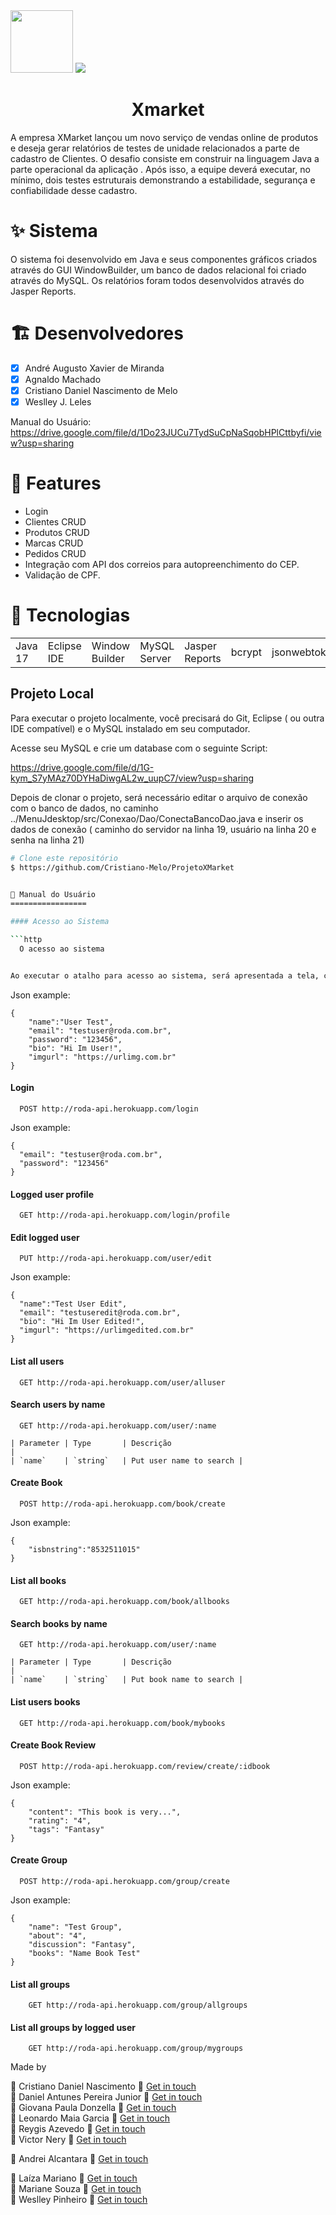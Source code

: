 <div>
  <img src="https://user-images.githubusercontent.com/90655270/161388302-145d58d6-723a-4dc1-97e7-80133dfa4c3a.png" width="100px">
  <img src="https://github.com/Cristiano-Melo/ProjetoXMarket/blob/3136b8804702be3dd38a70b81eded0c661dd5a91/Imagens/araujo.png">
</div>

<h1 align="center">Xmarket</h1>

<p align="center">

A empresa XMarket lançou um novo serviço de vendas online de produtos e deseja gerar relatórios de testes de unidade relacionados a parte de cadastro de Clientes.
O desafio consiste em construir na linguagem Java a parte operacional da aplicação . Após isso, a equipe deverá executar, no mínimo, dois testes estruturais demonstrando a estabilidade, segurança e confiabilidade desse cadastro.

✨ Sistema
===============

O sistema foi desenvolvido em Java e seus componentes gráficos criados através do GUI WindowBuilder, um banco de dados relacional foi criado através do MySQL. Os relatórios foram todos desenvolvidos através do Jasper Reports.

🏗️ Desenvolvedores
=================

- [x] André Augusto Xavier de Miranda
- [x] Agnaldo Machado
- [x] Cristiano Daniel Nascimento de Melo 
- [x] Weslley J. Leles

Manual do Usuário: 
https://drive.google.com/file/d/1Do23JUCu7TydSuCpNaSqobHPlCttbyfi/view?usp=sharing

📝 Features
=====================
* Login
* Clientes CRUD
* Produtos CRUD
* Marcas CRUD
* Pedidos CRUD
* Integração com API dos correios para autopreenchimento do CEP.
* Validação de CPF.

🚀 Tecnologias
=================

<table>
<tr>
<td>Java 17</td>
<td>Eclipse IDE</td>
<td>Window Builder</td>
<td>MySQL Server</td>
<td>Jasper Reports</td>
<td>bcrypt</td>
<td>jsonwebtoken</td>
<td>class-validator</td>
<td>reflect-metadata</td>
</tr>
</table>

## Projeto Local

Para executar o projeto localmente, você precisará do Git, Eclipse ( ou outra IDE compatível) e o MySQL instalado em seu computador.

Acesse seu MySQL e crie um database com o seguinte Script:

https://drive.google.com/file/d/1G-kym_S7yMAz70DYHaDiwgAL2w_uupC7/view?usp=sharing

Depois de clonar o projeto, será necessário editar o arquivo de conexão com o banco de dados, no caminho ../MenuJdesktop/src/Conexao/Dao/ConectaBancoDao.java e inserir os dados de conexão ( caminho do servidor na linha 19, usuário na linha 20 e senha na linha 21)

```bash
# Clone este repositório
$ https://github.com/Cristiano-Melo/ProjetoXMarket


📇 Manual do Usuário
=================

#### Acesso ao Sistema

```http
  O acesso ao sistema


Ao executar o atalho para acesso ao sistema, será apresentada a tela, conforme imagem acima. Para acesso é necessário ter um usuário e senha previamente registrados no sistema. 

```

Json example:

```
{
    "name":"User Test", 
    "email": "testuser@roda.com.br",
    "password": "123456", 
    "bio": "Hi Im User!", 
    "imgurl": "https://urlimg.com.br" 
}  
```

#### Login

```http
  POST http://roda-api.herokuapp.com/login
```

Json example:

```
{
  "email": "testuser@roda.com.br",
  "password": "123456"
}  
```

#### Logged user profile 

```http
  GET http://roda-api.herokuapp.com/login/profile
```

#### Edit logged user

```http
  PUT http://roda-api.herokuapp.com/user/edit
```

Json example:

```
{
  "name":"Test User Edit",
  "email": "testuseredit@roda.com.br",
  "bio": "Hi Im User Edited!",
  "imgurl": "https://urlimgedited.com.br"
}
```

#### List all users 

```http
  GET http://roda-api.herokuapp.com/user/alluser
```

#### Search users by name

```http
  GET http://roda-api.herokuapp.com/user/:name

| Parameter | Type       | Descrição                                   |
| `name`    | `string`   | Put user name to search |
```

#### Create Book

```http
  POST http://roda-api.herokuapp.com/book/create
```

Json example:

```
{  
	"isbnstring":"8532511015"
}

```

#### List all books

```http
  GET http://roda-api.herokuapp.com/book/allbooks
```

#### Search books by name

```http
  GET http://roda-api.herokuapp.com/user/:name

| Parameter | Type       | Descrição                                   |
| `name`    | `string`   | Put book name to search |
```

#### List users books

```http
  GET http://roda-api.herokuapp.com/book/mybooks
```

#### Create Book Review

```http
  POST http://roda-api.herokuapp.com/review/create/:idbook
```

Json example:

```
{
    "content": "This book is very...",
    "rating": "4",
    "tags": "Fantasy"
}  
```

#### Create Group

```http
  POST http://roda-api.herokuapp.com/group/create
```

Json example:

```
{
    "name": "Test Group",
    "about": "4",
    "discussion": "Fantasy",
    "books": "Name Book Test"
}  
```

#### List all groups

```http
    GET http://roda-api.herokuapp.com/group/allgroups
```

#### List all groups by logged user

```http
    GET http://roda-api.herokuapp.com/group/mygroups
```

Made by <br>

🔹 Cristiano Daniel Nascimento 👋 [Get in touch](https://github.com/Cristiano-Melo)<br>
🔹 Daniel Antunes Pereira Junior 👋 [Get in touch](https://github.com/DanielAntunes-dev)<br>
🔹 Giovana Paula Donzella 👋 [Get in touch](https://github.com/ale11011971)<br>
🔹 Leonardo Maia Garcia 👋 [Get in touch](https://github.com/LeoMPG)<br>
🔹 Reygis Azevedo 👋 [Get in touch](https://github.com/Reygis)<br>
🔹 Victor Nery 👋 [Get in touch](https://github.com/NeryVictor)<br>

🔸 Andrei Alcantara 👋 [Get in touch](https://github.com/dreialcantara)<br>

🔹 Laíza Mariano 👋 [Get in touch](https://www.linkedin.com/in/la%C3%ADzamariano/)<br>
🔹 Mariane Souza 👋 [Get in touch](https://www.linkedin.com/in/mariane-souza-42576b65/)<br>
🔹 Weslley Pinheiro 👋 [Get in touch](https://www.linkedin.com/in/weslley-pinheiro-8751251a6/)
